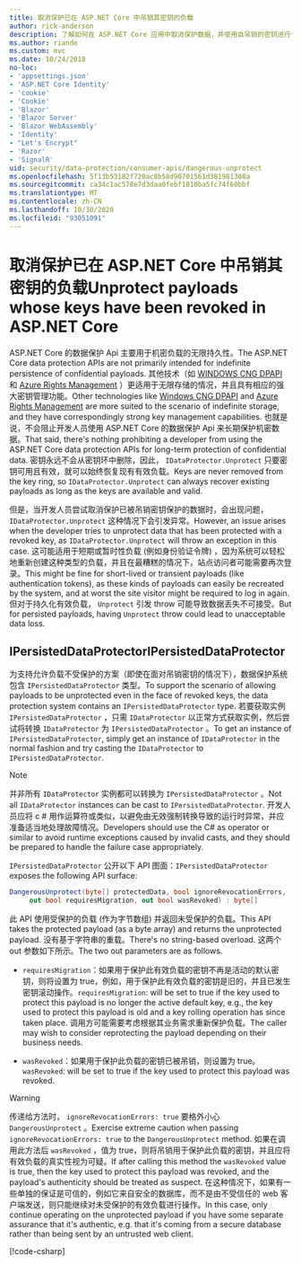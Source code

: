 ```yaml
---
title: 取消保护已在 ASP.NET Core 中吊销其密钥的负载
author: rick-anderson
description: 了解如何在 ASP.NET Core 应用中取消保护数据，并使用自吊销的密钥进行保护。
ms.author: riande
ms.custom: mvc
ms.date: 10/24/2018
no-loc:
- 'appsettings.json'
- 'ASP.NET Core Identity'
- 'cookie'
- 'Cookie'
- 'Blazor'
- 'Blazor Server'
- 'Blazor WebAssembly'
- 'Identity'
- "Let's Encrypt"
- 'Razor'
- 'SignalR'
uid: security/data-protection/consumer-apis/dangerous-unprotect
ms.openlocfilehash: 5f13b53182f720ac8b58d90701561d381981308a
ms.sourcegitcommit: ca34c1ac578e7d3daa0febf1810ba5fc74f60bbf
ms.translationtype: MT
ms.contentlocale: zh-CN
ms.lasthandoff: 10/30/2020
ms.locfileid: "93051091"
---
```

# <a name="unprotect-payloads-whose-keys-have-been-revoked-in-aspnet-core"></a><span data-ttu-id="2d7d6-103">取消保护已在 ASP.NET Core 中吊销其密钥的负载</span><span class="sxs-lookup"><span data-stu-id="2d7d6-103">Unprotect payloads whose keys have been revoked in ASP.NET Core</span></span>

<a name="data-protection-consumer-apis-dangerous-unprotect"></a>

<span data-ttu-id="2d7d6-104">ASP.NET Core 的数据保护 Api 主要用于机密负载的无限持久性。</span><span class="sxs-lookup"><span data-stu-id="2d7d6-104">The ASP.NET Core data protection APIs are not primarily intended for indefinite persistence of confidential payloads.</span></span> <span data-ttu-id="2d7d6-105">其他技术（如 [WINDOWS CNG DPAPI](/windows/win32/seccng/cng-dpapi) 和 [Azure Rights Management](/rights-management/) ）更适用于无限存储的情况，并且具有相应的强大密钥管理功能。</span><span class="sxs-lookup"><span data-stu-id="2d7d6-105">Other technologies like [Windows CNG DPAPI](/windows/win32/seccng/cng-dpapi) and [Azure Rights Management](/rights-management/) are more suited to the scenario of indefinite storage, and they have correspondingly strong key management capabilities.</span></span> <span data-ttu-id="2d7d6-106">也就是说，不会阻止开发人员使用 ASP.NET Core 的数据保护 Api 来长期保护机密数据。</span><span class="sxs-lookup"><span data-stu-id="2d7d6-106">That said, there's nothing prohibiting a developer from using the ASP.NET Core data protection APIs for long-term protection of confidential data.</span></span> <span data-ttu-id="2d7d6-107">密钥永远不会从密钥环中删除，因此， `IDataProtector.Unprotect` 只要密钥可用且有效，就可以始终恢复现有有效负载。</span><span class="sxs-lookup"><span data-stu-id="2d7d6-107">Keys are never removed from the key ring, so `IDataProtector.Unprotect` can always recover existing payloads as long as the keys are available and valid.</span></span>

<span data-ttu-id="2d7d6-108">但是，当开发人员尝试取消保护已被吊销密钥保护的数据时，会出现问题， `IDataProtector.Unprotect` 这种情况下会引发异常。</span><span class="sxs-lookup"><span data-stu-id="2d7d6-108">However, an issue arises when the developer tries to unprotect data that has been protected with a revoked key, as `IDataProtector.Unprotect` will throw an exception in this case.</span></span> <span data-ttu-id="2d7d6-109">这可能适用于短期或暂时性负载 (例如身份验证令牌) ，因为系统可以轻松地重新创建这种类型的负载，并且在最糟糕的情况下，站点访问者可能需要再次登录。</span><span class="sxs-lookup"><span data-stu-id="2d7d6-109">This might be fine for short-lived or transient payloads (like authentication tokens), as these kinds of payloads can easily be recreated by the system, and at worst the site visitor might be required to log in again.</span></span> <span data-ttu-id="2d7d6-110">但对于持久化有效负载， `Unprotect` 引发 throw 可能导致数据丢失不可接受。</span><span class="sxs-lookup"><span data-stu-id="2d7d6-110">But for persisted payloads, having `Unprotect` throw could lead to unacceptable data loss.</span></span>

## <a name="ipersisteddataprotector"></a><span data-ttu-id="2d7d6-111">IPersistedDataProtector</span><span class="sxs-lookup"><span data-stu-id="2d7d6-111">IPersistedDataProtector</span></span>

<span data-ttu-id="2d7d6-112">为支持允许负载不受保护的方案（即使在面对吊销密钥的情况下），数据保护系统包含 `IPersistedDataProtector` 类型。</span><span class="sxs-lookup"><span data-stu-id="2d7d6-112">To support the scenario of allowing payloads to be unprotected even in the face of revoked keys, the data protection system contains an `IPersistedDataProtector` type.</span></span> <span data-ttu-id="2d7d6-113">若要获取实例 `IPersistedDataProtector` ，只需 `IDataProtector` 以正常方式获取实例，然后尝试将转换 `IDataProtector` 为 `IPersistedDataProtector` 。</span><span class="sxs-lookup"><span data-stu-id="2d7d6-113">To get an instance of `IPersistedDataProtector`, simply get an instance of `IDataProtector` in the normal fashion and try casting the `IDataProtector` to `IPersistedDataProtector`.</span></span>

> [!NOTE]
> <span data-ttu-id="2d7d6-114">并非所有 `IDataProtector` 实例都可以转换为 `IPersistedDataProtector` 。</span><span class="sxs-lookup"><span data-stu-id="2d7d6-114">Not all `IDataProtector` instances can be cast to `IPersistedDataProtector`.</span></span> <span data-ttu-id="2d7d6-115">开发人员应将 c # 用作运算符或类似，以避免由无效强制转换导致的运行时异常，并应准备适当地处理故障情况。</span><span class="sxs-lookup"><span data-stu-id="2d7d6-115">Developers should use the C# as operator or similar to avoid runtime exceptions caused by invalid casts, and they should be prepared to handle the failure case appropriately.</span></span>

<span data-ttu-id="2d7d6-116">`IPersistedDataProtector` 公开以下 API 图面：</span><span class="sxs-lookup"><span data-stu-id="2d7d6-116">`IPersistedDataProtector` exposes the following API surface:</span></span>

```csharp
DangerousUnprotect(byte[] protectedData, bool ignoreRevocationErrors,
     out bool requiresMigration, out bool wasRevoked) : byte[]
```

<span data-ttu-id="2d7d6-117">此 API 使用受保护的负载 (作为字节数组) 并返回未受保护的负载。</span><span class="sxs-lookup"><span data-stu-id="2d7d6-117">This API takes the protected payload (as a byte array) and returns the unprotected payload.</span></span> <span data-ttu-id="2d7d6-118">没有基于字符串的重载。</span><span class="sxs-lookup"><span data-stu-id="2d7d6-118">There's no string-based overload.</span></span> <span data-ttu-id="2d7d6-119">这两个 out 参数如下所示。</span><span class="sxs-lookup"><span data-stu-id="2d7d6-119">The two out parameters are as follows.</span></span>

* <span data-ttu-id="2d7d6-120">`requiresMigration`：如果用于保护此有效负载的密钥不再是活动的默认密钥，则将设置为 true，例如，用于保护此有效负载的密钥是旧的，并且已发生密钥滚动操作。</span><span class="sxs-lookup"><span data-stu-id="2d7d6-120">`requiresMigration`: will be set to true if the key used to protect this payload is no longer the active default key, e.g., the key used to protect this payload is old and a key rolling operation has since taken place.</span></span> <span data-ttu-id="2d7d6-121">调用方可能需要考虑根据其业务需求重新保护负载。</span><span class="sxs-lookup"><span data-stu-id="2d7d6-121">The caller may wish to consider reprotecting the payload depending on their business needs.</span></span>

* <span data-ttu-id="2d7d6-122">`wasRevoked`：如果用于保护此负载的密钥已被吊销，则设置为 true。</span><span class="sxs-lookup"><span data-stu-id="2d7d6-122">`wasRevoked`: will be set to true if the key used to protect this payload was revoked.</span></span>

>[!WARNING]
> <span data-ttu-id="2d7d6-123">传递给方法时， `ignoreRevocationErrors: true` 要格外小心 `DangerousUnprotect` 。</span><span class="sxs-lookup"><span data-stu-id="2d7d6-123">Exercise extreme caution when passing `ignoreRevocationErrors: true` to the `DangerousUnprotect` method.</span></span> <span data-ttu-id="2d7d6-124">如果在调用此方法后 `wasRevoked` ，值为 true，则将吊销用于保护此负载的密钥，并且应将有效负载的真实性视为可疑。</span><span class="sxs-lookup"><span data-stu-id="2d7d6-124">If after calling this method the `wasRevoked` value is true, then the key used to protect this payload was revoked, and the payload's authenticity should be treated as suspect.</span></span> <span data-ttu-id="2d7d6-125">在这种情况下，如果有一些单独的保证是可信的，例如它来自安全的数据库，而不是由不受信任的 web 客户端发送，则只能继续对未受保护的有效负载进行操作。</span><span class="sxs-lookup"><span data-stu-id="2d7d6-125">In this case, only continue operating on the unprotected payload if you have some separate assurance that it's authentic, e.g. that it's coming from a secure database rather than being sent by an untrusted web client.</span></span>

[!code-csharp[](dangerous-unprotect/samples/dangerous-unprotect.cs)]
